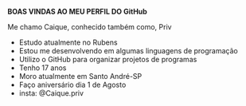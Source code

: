 **BOAS VINDAS AO MEU PERFIL DO GitHub**

Me chamo Caique, conhecido também como, Priv

* Estudo atualmente no Rubens
* Estou me desenvolvendo em algumas linguagens de programação
* Utilizo o GitHub para organizar projetos de programas
* Tenho 17 anos
* Moro atualmente em Santo André-SP
* Faço aniversário dia 1 de Agosto
* insta: @Caique.priv
